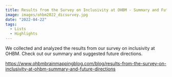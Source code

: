```yaml
---
title: Results from the Survey on Inclusivity at OHBM - Summary and Future Directions
image: images/ohbm2022_dicsurvey.jpg
date: "2022-04-22"
tags:
  - Lists
  - Highlights
---
```

We collected and analyzed the results from our survey on inclusivity at OHBM. Check out our summary and suggested future directions.

<!-- more -->
https://www.ohbmbrainmappingblog.com/blog/results-from-the-survey-on-inclusivity-at-ohbm-summary-and-future-directions
